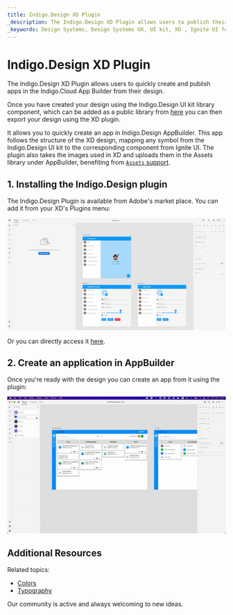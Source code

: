 ```yaml
---
title: Indigo.Design XD Plugin
_description: The Indigo.Design XD Plugin allows users to publish their app to the Indigo.Design App Builder.
_keywords: Design Systems, Design Systems UX, UI kit, XD , Ignite UI for Angular, XD to Angular, XD to Angular, Angular, Angular Design System, Export code from XD, Design Kits for Angular, XD HTML, XD to HTML, XD UI kits
---
```


# Indigo.Design XD Plugin

The Indigo.Design XD Plugin allows users to quickly create and publish apps in the Indigo.Cloud App Builder from their design.

Once you have created your design using the Indigo.Design UI kit library component, which can be added as a public library from [here](https://assets.adobe.com/public/c1a672c5-49e6-4df1-4d32-1c37fa234f1e) you can then export your design using the XD plugin.

It allows you to quickly create an app in Indigo.Design AppBuilder. This app follows the structure of the XD design, mapping any symbol from the Indigo.Design UI kit to the corresponding component from Ignite UI. The plugin also takes the images used in XD and uploads them in the Assets library under AppBuilder, benefiting from [`Assets` support](https://www.infragistics.com/community/blogs/b/jason_beres/posts/indigo-design-app-builder-october-release-with-assets-support).  

## 1. Installing the Indigo.Design plugin

The Indigo.Design Plugin is available from Adobe's market place. You can add it from your XD's Plugins menu:

<img class="responsive-img" src="../images/xd-plugin.gif"/>


Or you can directly access it [here](https://exchange.adobe.com/apps/cc/92c7dec5).

## 2. Create an application in AppBuilder

Once you're ready with the design you can create an app from it using the plugin:

<img class="responsive-img" src="../images/create-from-xd.gif" />

## Additional Resources

Related topics:

- [Colors](../style/colors.md)
- [Typography](../style/typography.md)

Our community is active and always welcoming to new ideas.
